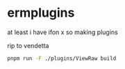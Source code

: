 # ermplugins
at least i have ifon x so making plugins

rip to vendetta

```bash
pnpm run -F ./plugins/ViewRaw build
```